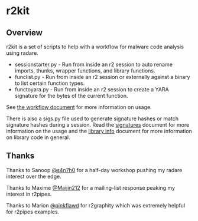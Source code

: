 # r2kit

## Overview

r2kit is a set of scripts to help with a workflow for malware code analysis using radare.

* sessionstarter.py - Run from inside an r2 session to auto rename imports, thunks, wrapper functions, and library functions.
* funclist.py - Run from inside an r2 session or externally against a binary to list certain function types.
* functoyara.py - Run from inside an r2 session to create a YARA signature for the bytes of the current function.

See [the workflow document](docs/WORKFLOW.md) for more information on usage.

There is also a sigs.py file used to generate signature hashes or match signature hashes during a session. Read the [signatures](docs/SIGNATURES.md) document for more information on the usage and the [library info](docs/LIBINFO.md) document for more information on library code in general.

## Thanks

Thanks to Sanoop [@s4n7h0](https://twitter.com/@s4n7h0) for a half-day workshop pushing my radare interest over the edge.

Thanks to Maxime [@Maijin212](https://twitter.com/@Maijin212) for a mailing-list response peaking my interest in r2pipes.

Thanks to Marion [@pinkflawd](https://twitter.com/@pinkflawd) for r2graphity which was extremely helpful for r2pipes examples.
